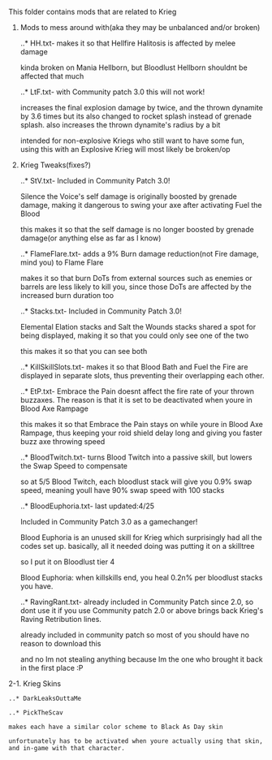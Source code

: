
This folder contains mods that are related to Krieg

 1. Mods to mess around with(aka they may be unbalanced and/or broken)

	..* HH.txt- makes it so that Hellfire Halitosis is affected by melee damage

	kinda broken on Mania Hellborn, but Bloodlust Hellborn shouldnt be affected that much

	..* LtF.txt- with Community patch 3.0 this will not work!
	
	increases the final explosion damage by twice, and the thrown dynamite by 3.6 times but its also changed to rocket splash instead of grenade splash. also increases the thrown dynamite's radius by a bit
	
	intended for non-explosive Kriegs who still want to have some fun, using this with an Explosive Krieg will most likely be broken/op
	
 2. Krieg Tweaks(fixes?)
 
	..* StV.txt- Included in Community Patch 3.0!
	
	Silence the Voice's self damage is originally boosted by grenade damage, making it dangerous to swing your axe after activating Fuel the Blood
	
	this makes it so that the self damage is no longer boosted by grenade damage(or anything else as far as I know)

	..* FlameFlare.txt- adds a 9% Burn damage reduction(not Fire damage, mind you) to Flame Flare
	
	makes it so that burn DoTs from external sources such as enemies or barrels are less likely to kill you, since those DoTs are affected by the increased burn duration too
 
	..* Stacks.txt- Included in Community Patch 3.0!
	
	Elemental Elation stacks and Salt the Wounds stacks shared a spot for being displayed, making it so that you could only see one of the two
	
	this makes it so that you can see both

	..* KillSkillSlots.txt- makes it so that Blood Bath and Fuel the Fire are displayed in separate slots, thus preventing their overlapping each other.
 
	..* EtP.txt- Embrace the Pain doesnt affect the fire rate of your thrown buzzaxes. The reason is that it is set to be deactivated when youre in Blood Axe Rampage
	
	this makes it so that Embrace the Pain stays on while youre in Blood Axe Rampage, thus keeping your roid shield delay long and giving you faster buzz axe throwing speed
 
	..* BloodTwitch.txt- turns Blood Twitch into a passive skill, but lowers the Swap Speed to compensate
	
	so at 5/5 Blood Twitch, each bloodlust stack will give you 0.9% swap speed, meaning youll have 90% swap speed with 100 stacks
 
	..* BloodEuphoria.txt- last updated:4/25
	
	Included in Community Patch 3.0 as a gamechanger! 

	Blood Euphoria is an unused skill for Krieg which surprisingly had all the codes set up. basically, all it needed doing was putting it on a skilltree
	
	so I put it on Bloodlust tier 4
	
	Blood Euphoria: when killskills end, you heal 0.2n% per bloodlust stacks you have.
 
	..* RavingRant.txt- already included in Community Patch since 2.0, so dont use it if you use Community patch 2.0 or above
	brings back Krieg's Raving Retribution lines.
	
	already included in community patch so most of you should have no reason to download this
	
	and no Im not stealing anything because Im the one who brought it back in the first place :P
 
 2-1. Krieg Skins
 
	..* DarkLeaksOuttaMe
	
	..* PickTheScav
	
	makes each have a similar color scheme to Black As Day skin
	
	unfortunately has to be activated when youre actually using that skin, and in-game with that character.
